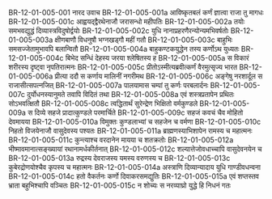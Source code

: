 BR-12-01-005-001  नारद उवाच
BR-12-01-005-001a आविष्कृतबलं कर्णं ज्ञात्वा राजा तु मागधः
BR-12-01-005-001c आह्वयद्द्वैरथेनाजौ जरासन्धो महीपतिः
BR-12-01-005-002a तयोः समभवद्युद्धं दिव्यास्त्रविदुषोर्द्वयोः
BR-12-01-005-002c युधि नानाप्रहरणैरन्योन्यमभिवर्षतोः
BR-12-01-005-003a क्षीणबाणौ विधनुषौ भग्नखड्गौ महीं गतौ
BR-12-01-005-003c बाहुभिः समसज्जेतामुभावपि बलान्वितौ
BR-12-01-005-004a बाहुकण्टकयुद्धेन तस्य कर्णोऽथ युध्यतः
BR-12-01-005-004c बिभेद सन्धिं देहस्य जरया श्लेषितस्य ह
BR-12-01-005-005a स विकारं शरीरस्य दृष्ट्वा नृपतिरात्मनः
BR-12-01-005-005c प्रीतोऽस्मीत्यब्रवीत्कर्णं वैरमुत्सृज्य भारत
BR-12-01-005-006a प्रीत्या ददौ स कर्णाय मालिनीं नगरीमथ
BR-12-01-005-006c अङ्गेषु नरशार्दूल स राजासीत्सपत्नजित्
BR-12-01-005-007a पालयामास चम्पां तु कर्णः परबलार्दनः
BR-12-01-005-007c दुर्योधनस्यानुमते तवापि विदितं तथा
BR-12-01-005-008a एवं शस्त्रप्रतापेन प्रथितः सोऽभवत्क्षितौ
BR-12-01-005-008c त्वद्धितार्थं सुरेन्द्रेण भिक्षितो वर्मकुण्डले
BR-12-01-005-009a स दिव्ये सहजे प्रादात्कुण्डले परमार्चिते
BR-12-01-005-009c सहजं कवचं चैव मोहितो देवमायया
BR-12-01-005-010a विमुक्तः कुण्डलाभ्यां च सहजेन च वर्मणा
BR-12-01-005-010c निहतो विजयेनाजौ वासुदेवस्य पश्यतः
BR-12-01-005-011a ब्राह्मणस्याभिशापेन रामस्य च महात्मनः
BR-12-01-005-011c कुन्त्याश्च वरदानेन मायया च शतक्रतोः
BR-12-01-005-012a भीष्मावमानात्सङ्ख्यायां रथानामर्धकीर्तनात्
BR-12-01-005-012c शल्यात्तेजोवधाच्चापि वासुदेवनयेन च
BR-12-01-005-013a रुद्रस्य देवराजस्य यमस्य वरुणस्य च
BR-12-01-005-013c कुबेरद्रोणयोश्चैव कृपस्य च महात्मनः
BR-12-01-005-014a अस्त्राणि दिव्यान्यादाय युधि गाण्डीवधन्वना
BR-12-01-005-014c हतो वैकर्तनः कर्णो दिवाकरसमद्युतिः
BR-12-01-005-015a एवं शप्तस्तव भ्राता बहुभिश्चापि वञ्चितः
BR-12-01-005-015c न शोच्यः स नरव्याघ्रो युद्धे हि निधनं गतः

